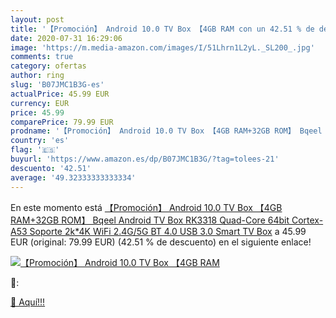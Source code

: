 ```yaml
---
layout: post
title: '【Promoción】 Android 10.0 TV Box 【4GB RAM con un 42.51 % de descuento'
date: 2020-07-31 16:29:06
image: 'https://m.media-amazon.com/images/I/51Lhrn1L2yL._SL200_.jpg'
comments: true
category: ofertas
author: ring
slug: 'B07JMC1B3G-es'
actualPrice: 45.99 EUR
currency: EUR
price: 45.99
comparePrice: 79.99 EUR
prodname: '【Promoción】 Android 10.0 TV Box 【4GB RAM+32GB ROM】 Bqeel Android TV Box RK3318 Quad-Core 64bit Cortex-A53 Soporte 2k*4K  WiFi 2.4G/5G BT 4.0   USB 3.0 Smart TV Box'
country: 'es'
flag: '🇪🇸'
buyurl: 'https://www.amazon.es/dp/B07JMC1B3G/?tag=tolees-21'
descuento: '42.51'
average: '49.32333333333334'
---
```


En este momento está [【Promoción】 Android 10.0 TV Box 【4GB RAM+32GB ROM】 Bqeel Android TV Box RK3318 Quad-Core 64bit Cortex-A53 Soporte 2k*4K  WiFi 2.4G/5G BT 4.0   USB 3.0 Smart TV Box](https://www.amazon.es/dp/B07JMC1B3G/?tag=tolees-21) a 45.99 EUR (original: 79.99 EUR) (42.51 %  de descuento) en el siguiente enlace!

[![【Promoción】 Android 10.0 TV Box 【4GB RAM](https://m.media-amazon.com/images/I/51Lhrn1L2yL._SL200_.jpg)](https://www.amazon.es/dp/B07JMC1B3G/?tag=tolees-21)

🔎:


[🛒 Aquí!!!](https://www.amazon.es/dp/B07JMC1B3G/?tag=tolees-21)
